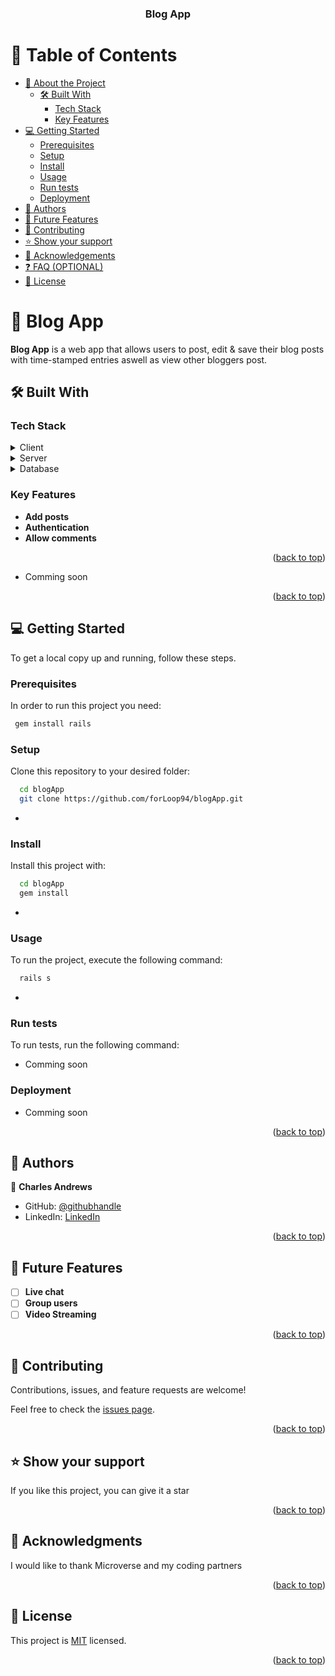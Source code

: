 <a name="readme-top"></a>

<div align="center">
  <h3><b>Blog App</b></h3>
</div>

<!-- TABLE OF CONTENTS -->

# 📗 Table of Contents

- [📖 About the Project](#about-project)
  - [🛠 Built With](#built-with)
    - [Tech Stack](#tech-stack)
    - [Key Features](#key-features)
- [💻 Getting Started](#getting-started)
  - [Prerequisites](#prerequisites)
  - [Setup](#setup)
  - [Install](#install)
  - [Usage](#usage)
  - [Run tests](#run-tests)
  - [Deployment](#deployment)
- [👥 Authors](#authors)
- [🔭 Future Features](#future-features)
- [🤝 Contributing](#contributing)
- [⭐️ Show your support](#support)
- [🙏 Acknowledgements](#acknowledgements)
- [❓ FAQ (OPTIONAL)](#faq)
- [📝 License](#license)

<!-- PROJECT DESCRIPTION -->

# 📖 Blog App <a name="about-project"></a>

**Blog App** is a web app that allows users to post, edit & save their blog posts with time-stamped entries aswell as view other bloggers post.

## 🛠 Built With <a name="built-with"></a>

### Tech Stack <a name="tech-stack"></a>

<details>
  <summary>Client</summary>
  <ul>
    <li><a href="https://reactjs.org/">HTML</a></li>
    <li><a href="https://reactjs.org/">CSS</a></li>
  </ul>
</details>

<details>
  <summary>Server</summary>
  <ul>
    <li><a href="https://guides.rubyonrails.org/getting_started.html">Ruby on Rails</a></li>
  </ul>
</details>

<details>
<summary>Database</summary>
  <ul>
    <li><a href="https://www.postgresql.org/">PostgreSQL</a></li>
  </ul>
</details>

<!-- Features -->

### Key Features <a name="key-features"></a>

- **Add posts**
- **Authentication**
- **Allow comments**

<p align="right">(<a href="#readme-top">back to top</a>)</p>

<!-- LIVE DEMO -->
- Comming soon

<p align="right">(<a href="#readme-top">back to top</a>)</p>

<!-- GETTING STARTED -->

## 💻 Getting Started <a name="getting-started"></a>

To get a local copy up and running, follow these steps.

### Prerequisites

In order to run this project you need:


```sh
 gem install rails
```


### Setup

Clone this repository to your desired folder:

```sh
  cd blogApp
  git clone https://github.com/forLoop94/blogApp.git
```
-

### Install

Install this project with:

```sh
  cd blogApp
  gem install
```
-

### Usage

To run the project, execute the following command:

```sh
  rails s
```
-

### Run tests

To run tests, run the following command:

<!--
Example command:

```sh
  bin/rails test test/models/article_test.rb
```
--->

- Comming soon

### Deployment

<!-- You can deploy this project using: -->

<!--
Example:

```sh

```
 -->
 - Comming soon

<p align="right">(<a href="#readme-top">back to top</a>)</p>

<!-- AUTHORS -->

## 👥 Authors <a name="authors"></a>

👤 **Charles Andrews**

- GitHub: [@githubhandle](https://github.com/forLoop94)
- LinkedIn: [LinkedIn](https://www.linkedin.com/in/andrewsCharlesUwem/)

<p align="right">(<a href="#readme-top">back to top</a>)</p>

<!-- FUTURE FEATURES -->

## 🔭 Future Features <a name="future-features"></a>

- [ ] **Live chat**
- [ ] **Group users**
- [ ] **Video Streaming**

<p align="right">(<a href="#readme-top">back to top</a>)</p>

<!-- CONTRIBUTING -->

## 🤝 Contributing <a name="contributing"></a>

Contributions, issues, and feature requests are welcome!

Feel free to check the [issues page](https://github.com/forLoop94/blogApp/issues).

<p align="right">(<a href="#readme-top">back to top</a>)</p>

<!-- SUPPORT -->

## ⭐️ Show your support <a name="support"></a>


If you like this project, you can give it a star

<p align="right">(<a href="#readme-top">back to top</a>)</p>

<!-- ACKNOWLEDGEMENTS -->

## 🙏 Acknowledgments <a name="acknowledgements"></a>

I would like to thank Microverse and my coding partners

<p align="right">(<a href="#readme-top">back to top</a>)</p>

<!-- FAQ (optional) -->
<!-- LICENSE -->

## 📝 License <a name="license"></a>

This project is [MIT](./LICENSE) licensed.
<p align="right">(<a href="#readme-top">back to top</a>)</p>